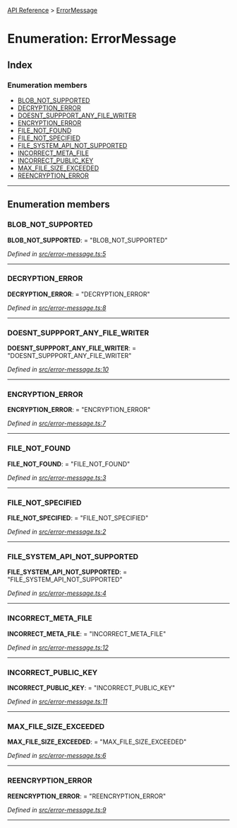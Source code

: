 [API Reference](../README.md) > [ErrorMessage](../enums/errormessage.md)

# Enumeration: ErrorMessage

## Index

### Enumeration members

* [BLOB_NOT_SUPPORTED](errormessage.md#blob_not_supported)
* [DECRYPTION_ERROR](errormessage.md#decryption_error)
* [DOESNT_SUPPPORT_ANY_FILE_WRITER](errormessage.md#doesnt_suppport_any_file_writer)
* [ENCRYPTION_ERROR](errormessage.md#encryption_error)
* [FILE_NOT_FOUND](errormessage.md#file_not_found)
* [FILE_NOT_SPECIFIED](errormessage.md#file_not_specified)
* [FILE_SYSTEM_API_NOT_SUPPORTED](errormessage.md#file_system_api_not_supported)
* [INCORRECT_META_FILE](errormessage.md#incorrect_meta_file)
* [INCORRECT_PUBLIC_KEY](errormessage.md#incorrect_public_key)
* [MAX_FILE_SIZE_EXCEEDED](errormessage.md#max_file_size_exceeded)
* [REENCRYPTION_ERROR](errormessage.md#reencryption_error)

---

## Enumeration members

<a id="blob_not_supported"></a>

###  BLOB_NOT_SUPPORTED

**BLOB_NOT_SUPPORTED**:  = "BLOB_NOT_SUPPORTED"

*Defined in [src/error-message.ts:5](https://github.com/repux/repux-lib/blob/dcfa8fe/src/error-message.ts#L5)*

___
<a id="decryption_error"></a>

###  DECRYPTION_ERROR

**DECRYPTION_ERROR**:  = "DECRYPTION_ERROR"

*Defined in [src/error-message.ts:8](https://github.com/repux/repux-lib/blob/dcfa8fe/src/error-message.ts#L8)*

___
<a id="doesnt_suppport_any_file_writer"></a>

###  DOESNT_SUPPPORT_ANY_FILE_WRITER

**DOESNT_SUPPPORT_ANY_FILE_WRITER**:  = "DOESNT_SUPPPORT_ANY_FILE_WRITER"

*Defined in [src/error-message.ts:10](https://github.com/repux/repux-lib/blob/dcfa8fe/src/error-message.ts#L10)*

___
<a id="encryption_error"></a>

###  ENCRYPTION_ERROR

**ENCRYPTION_ERROR**:  = "ENCRYPTION_ERROR"

*Defined in [src/error-message.ts:7](https://github.com/repux/repux-lib/blob/dcfa8fe/src/error-message.ts#L7)*

___
<a id="file_not_found"></a>

###  FILE_NOT_FOUND

**FILE_NOT_FOUND**:  = "FILE_NOT_FOUND"

*Defined in [src/error-message.ts:3](https://github.com/repux/repux-lib/blob/dcfa8fe/src/error-message.ts#L3)*

___
<a id="file_not_specified"></a>

###  FILE_NOT_SPECIFIED

**FILE_NOT_SPECIFIED**:  = "FILE_NOT_SPECIFIED"

*Defined in [src/error-message.ts:2](https://github.com/repux/repux-lib/blob/dcfa8fe/src/error-message.ts#L2)*

___
<a id="file_system_api_not_supported"></a>

###  FILE_SYSTEM_API_NOT_SUPPORTED

**FILE_SYSTEM_API_NOT_SUPPORTED**:  = "FILE_SYSTEM_API_NOT_SUPPORTED"

*Defined in [src/error-message.ts:4](https://github.com/repux/repux-lib/blob/dcfa8fe/src/error-message.ts#L4)*

___
<a id="incorrect_meta_file"></a>

###  INCORRECT_META_FILE

**INCORRECT_META_FILE**:  = "INCORRECT_META_FILE"

*Defined in [src/error-message.ts:12](https://github.com/repux/repux-lib/blob/dcfa8fe/src/error-message.ts#L12)*

___
<a id="incorrect_public_key"></a>

###  INCORRECT_PUBLIC_KEY

**INCORRECT_PUBLIC_KEY**:  = "INCORRECT_PUBLIC_KEY"

*Defined in [src/error-message.ts:11](https://github.com/repux/repux-lib/blob/dcfa8fe/src/error-message.ts#L11)*

___
<a id="max_file_size_exceeded"></a>

###  MAX_FILE_SIZE_EXCEEDED

**MAX_FILE_SIZE_EXCEEDED**:  = "MAX_FILE_SIZE_EXCEEDED"

*Defined in [src/error-message.ts:6](https://github.com/repux/repux-lib/blob/dcfa8fe/src/error-message.ts#L6)*

___
<a id="reencryption_error"></a>

###  REENCRYPTION_ERROR

**REENCRYPTION_ERROR**:  = "REENCRYPTION_ERROR"

*Defined in [src/error-message.ts:9](https://github.com/repux/repux-lib/blob/dcfa8fe/src/error-message.ts#L9)*

___

